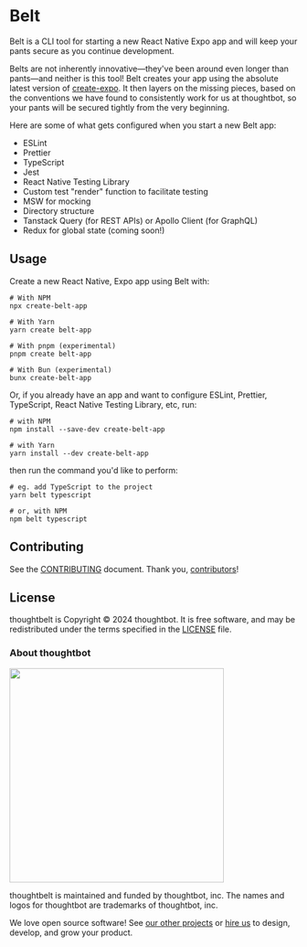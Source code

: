 # Belt

Belt is a CLI tool for starting a new React Native Expo app and will keep your pants secure as you continue development.

Belts are not inherently innovative—they've been around even longer than pants—and neither is this tool! Belt creates your app using the absolute latest version of [create-expo](https://github.com/expo/expo/tree/main/packages/create-expo). It then layers on the missing pieces, based on the conventions we have found to consistently work for us at thoughtbot, so your pants will be secured tightly from the very beginning.

Here are some of what gets configured when you start a new Belt app:

* ESLint
* Prettier
* TypeScript
* Jest
* React Native Testing Library
* Custom test "render" function to facilitate testing
* MSW for mocking
* Directory structure
* Tanstack Query (for REST APIs) or Apollo Client (for GraphQL)
* Redux for global state (coming soon!)

## Usage

Create a new React Native, Expo app using Belt with:

```
# With NPM
npx create-belt-app

# With Yarn
yarn create belt-app

# With pnpm (experimental)
pnpm create belt-app

# With Bun (experimental)
bunx create-belt-app
```

Or, if you already have an app and want to configure ESLint, Prettier, TypeScript, React Native Testing Library, etc, run:

```
# with NPM
npm install --save-dev create-belt-app

# with Yarn
yarn install --dev create-belt-app
```

then run the command you'd like to perform:

```
# eg. add TypeScript to the project
yarn belt typescript

# or, with NPM
npm belt typescript
```

## Contributing

See the [CONTRIBUTING](./CONTRIBUTING.md) document. Thank you, [contributors](https://github.com/thoughtbot/belt/graphs/contributors)!

## License

thoughtbelt is Copyright © 2024 thoughtbot. It is free software, and may be
redistributed under the terms specified in the [LICENSE](/LICENSE) file.

### About thoughtbot

<img src="https://thoughtbot.com/thoughtbot-logo-for-readmes.svg" width="375" />

thoughtbelt is maintained and funded by thoughtbot, inc.
The names and logos for thoughtbot are trademarks of thoughtbot, inc.

We love open source software! See [our other projects][community] or
[hire us][hire] to design, develop, and grow your product.

[community]: https://thoughtbot.com/community?utm_source=github
[hire]: https://thoughtbot.com/hire-us?utm_source=github
